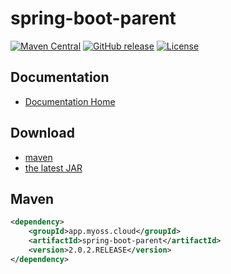 # spring-boot-parent

[![Maven Central](https://img.shields.io/maven-central/v/app.myoss.cloud/spring-boot-parent.svg)](https://maven-badges.herokuapp.com/maven-central/app.myoss.cloud/spring-boot-parent/)
[![GitHub release](https://img.shields.io/github/release/myoss-cloud/spring-boot-parent.svg)](https://github.com/myoss-cloud/spring-boot-parent/releases)
[![License](https://img.shields.io/badge/license-Apache%202-4EB1BA.svg)](https://www.apache.org/licenses/LICENSE-2.0.html)

## Documentation

- [Documentation Home](https://github.com/myoss-cloud/spring-boot-parent/wiki)

## Download

- [maven][1]
- [the latest JAR][2]  

[1]: http://repo1.maven.org/maven2/app/myoss/cloud/spring-boot-parent/  
[2]: https://search.maven.org/remote_content?g=app.myoss.cloud&a=spring-boot-parent&v=LATEST

## Maven

```xml
<dependency>
    <groupId>app.myoss.cloud</groupId>
    <artifactId>spring-boot-parent</artifactId>
    <version>2.0.2.RELEASE</version>
</dependency>
```
